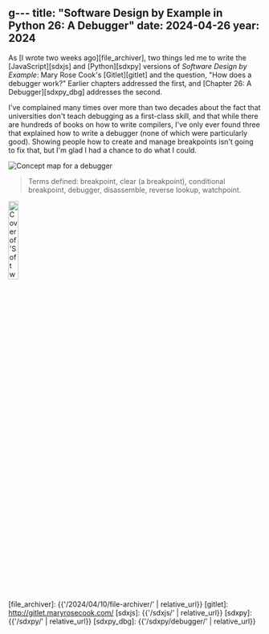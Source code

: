 g---
title: "Software Design by Example in Python 26: A Debugger"
date: 2024-04-26
year: 2024
---

As [I wrote two weeks ago][file_archiver],
two things led me to write the [JavaScript][sdxjs] and [Python][sdxpy] versions of
*Software Design by Example*:
Mary Rose Cook's [Gitlet][gitlet]
and the question, "How does a debugger work?"
Earlier chapters addressed the first,
and [Chapter 26: A Debugger][sdxpy_dbg] addresses the second.

I've complained many times over more than two decades about the fact that
universities don't teach debugging as a first-class skill,
and that while there are hundreds of books on how to write compilers,
I've only ever found three that explained how to write a debugger
(none of which were particularly good).
Showing people how to create and manage breakpoints isn't going to fix that,
but I'm glad I had a chance to do what I could.

<img class="centered" src="{{'/sdxpy/debugger/concept_map.svg' | relative_url}}" alt="Concept map for a debugger"/>

> Terms defined: breakpoint, clear (a breakpoint), conditional breakpoint, debugger, disassemble, reverse lookup, watchpoint.

<a href="https://www.routledge.com/Software-Design-by-Example-A-Tool-Based-Introduction-with-Python/Wilson/p/book/9781032725215"><img src="{{'/sdxpy/sdxpy-cover.png' | relative_url}}" alt="Cover of 'Software Design by Example'" width="20%" class="centered">
</a>

[file_archiver]: {{'/2024/04/10/file-archiver/' | relative_url}}
[gitlet]: http://gitlet.maryrosecook.com/
[sdxjs]: {{'/sdxjs/' | relative_url}}
[sdxpy]: {{'/sdxpy/' | relative_url}}
[sdxpy_dbg]: {{'/sdxpy/debugger/' | relative_url}}
